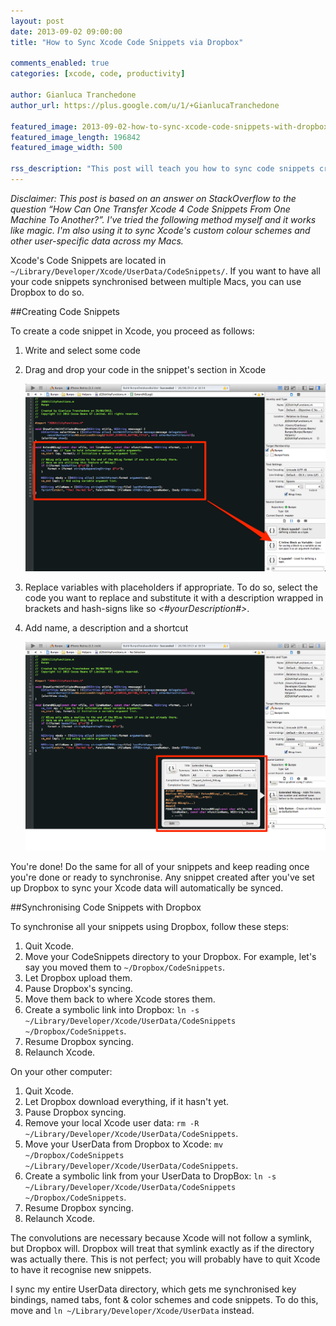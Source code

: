 ```yaml
---
layout: post
date: 2013-09-02 09:00:00
title: "How to Sync Xcode Code Snippets via Dropbox"

comments_enabled: true
categories: [xcode, code, productivity]

author: Gianluca Tranchedone
author_url: https://plus.google.com/u/1/+GianlucaTranchedone

featured_image: 2013-09-02-how-to-sync-xcode-code-snippets-with-dropbox/post_banner.png
featured_image_length: 196842
featured_image_width: 500

rss_description: "This post will teach you how to sync code snippets created with Xcode across all your Macs using Dropbox. The same process can be used to sync other data too."
---
```


*Disclaimer: This post is based on an answer on StackOverflow to the question “How Can One Transfer Xcode 4 Code Snippets From One Machine To Another?”. I've tried the following method myself and it works like magic. I'm also using it to sync Xcode's custom colour schemes and other user-specific data across my Macs.*

Xcode's Code Snippets are located in `~/Library/Developer/Xcode/UserData/CodeSnippets/`. If you want to have all your code snippets synchronised between multiple Macs, you can use Dropbox to do so.

<!-- more -->

##Creating Code Snippets

To create a code snippet in Xcode, you proceed as follows:

1. Write and select some code
2. Drag and drop your code in the snippet's section in Xcode

	![create custom code snippet in Xcode](/images/posts/2013-09-02-how-to-sync-xcode-code-snippets-with-dropbox/create_custom_code_snippet_xcode.png)

3. Replace variables with placeholders if appropriate. To do so, select the code you want to replace and substitute it with a description wrapped in brackets and hash-signs like so *<#yourDescription#>*.
4. Add name, a description and a shortcut

	![edit custom code snippet in Xcode](/images/posts/2013-09-02-how-to-sync-xcode-code-snippets-with-dropbox/edit_code_snippet_xcode.png)

You're done! Do the same for all of your snippets and keep reading once you're done or ready to synchronise. Any snippet created after you've set up Dropbox to sync your Xcode data will automatically be synced.

##Synchronising Code Snippets with Dropbox

To synchronise all your snippets using Dropbox, follow these steps:

1. Quit Xcode.
2. Move your CodeSnippets directory to your Dropbox. For example, let's say you moved them to `~/Dropbox/CodeSnippets`.
3. Let Dropbox upload them.
4. Pause Dropbox's syncing.
5. Move them back to where Xcode stores them.
6. Create a symbolic link into Dropbox: `ln -s ~/Library/Developer/Xcode/UserData/CodeSnippets ~/Dropbox/CodeSnippets`.
7. Resume Dropbox syncing.
8. Relaunch Xcode.

On your other computer:

1. Quit Xcode.
2. Let Dropbox download everything, if it hasn't yet.
3. Pause Dropbox syncing.
4. Remove your local Xcode user data: `rm -R ~/Library/Developer/Xcode/UserData/CodeSnippets`.
5. Move your UserData from Dropbox to Xcode: `mv ~/Dropbox/CodeSnippets ~/Library/Developer/Xcode/UserData/CodeSnippets`.
6. Create a symbolic link from your UserData to DropBox: `ln -s ~/Library/Developer/Xcode/UserData/CodeSnippets ~/Dropbox/CodeSnippets`.
7. Resume Dropbox syncing.
8. Relaunch Xcode.

The convolutions are necessary because Xcode will not follow a symlink, but Dropbox will. Dropbox will treat that symlink exactly as if the directory was actually there. This is not perfect; you will probably have to quit Xcode to have it recognise new snippets.

I sync my entire UserData directory, which gets me synchronised key bindings, named tabs, font & color schemes and code snippets. To do this, move and `ln ~/Library/Developer/Xcode/UserData` instead.